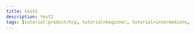 ```yaml
---
title: test2
description: test2
tags: [tutorial:product/hcp, tutorial>beginner, tutorial>intermediate, tutorial>advanced, tutorial:product/mobile, tutorial:interest/gettingstarted]
---
```

